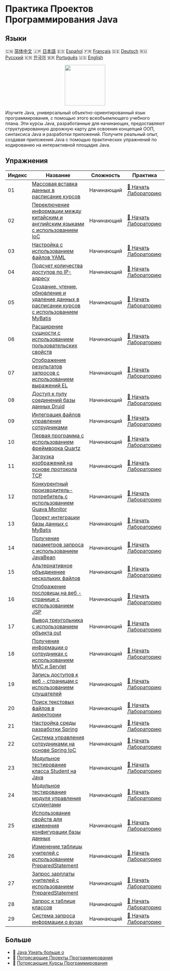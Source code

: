 # Практика Проектов Программирования Java

## Языки

🇨🇳 [简体中文](README_zh.md) 🇯🇵 [日本語](README_ja.md) 🇪🇸 [Español](README_es.md) 🇫🇷 [Français](README_fr.md) 🇩🇪 [Deutsch](README_de.md) 🇷🇺 [Русский](README_ru.md) 🇰🇷 [한국어](README_ko.md) 🇧🇷 [Português](README_pt.md) 🇺🇸 [English](README.md) 

<div align="center">
<img width="128px" src="https://file.labex.io/path/vBtgM8cNsQFn.png">
</div>

Изучите Java, универсальный объектно-ориентированный язык программирования, с помощью этого всеобъемлющего учебного плана. Эти курсы Java, разработанные для начинающих, предоставляют структурированную дорожную карту для освоения концепций ООП, синтаксиса Java и разработки приложений. Получите реальный опыт, создавая приложения Java с помощью практических упражнений по кодированию на интерактивной площадке Java.

## Упражнения

|   Индекс | Название                                                                                                                                                               | Сложность   | Практика                                                                                                         |
|----------|------------------------------------------------------------------------------------------------------------------------------------------------------------------------|-------------|------------------------------------------------------------------------------------------------------------------|
|       01 | [Массовая вставка данных в расписание курсов](https://labex.io/ru/courses/project-bulk-insert-data-into-course-schedule)                                               | Начинающий  | [🚀 Начать Лабораторию](https://labex.io/ru/courses/project-bulk-insert-data-into-course-schedule)               |
|       02 | [Переключение информации между китайским и английским языками с использованием IoC](https://labex.io/ru/courses/project-chinese-english-information-switching-via-ioc) | Начинающий  | [🚀 Начать Лабораторию](https://labex.io/ru/courses/project-chinese-english-information-switching-via-ioc)       |
|       03 | [Настройка с использованием файлов YAML](https://labex.io/ru/courses/project-configuring-with-yaml-files)                                                              | Начинающий  | [🚀 Начать Лабораторию](https://labex.io/ru/courses/project-configuring-with-yaml-files)                         |
|       04 | [Подсчет количества доступов по IP-адресу](https://labex.io/ru/courses/project-counting-access-times-by-ip)                                                            | Начинающий  | [🚀 Начать Лабораторию](https://labex.io/ru/courses/project-counting-access-times-by-ip)                         |
|       05 | [Создание, чтение, обновление и удаление данных в расписании курсов с использованием MyBatis](https://labex.io/ru/courses/project-course-schedule-crud-with-mybatis)   | Начинающий  | [🚀 Начать Лабораторию](https://labex.io/ru/courses/project-course-schedule-crud-with-mybatis)                   |
|       06 | [Расширение сущности с использованием пользовательских свойств](https://labex.io/ru/courses/project-custom-type-handler)                                               | Начинающий  | [🚀 Начать Лабораторию](https://labex.io/ru/courses/project-custom-type-handler)                                 |
|       07 | [Отображение результатов запросов с использованием выражений EL](https://labex.io/ru/courses/project-displaying-query-results-using-el-expressions)                    | Начинающий  | [🚀 Начать Лабораторию](https://labex.io/ru/courses/project-displaying-query-results-using-el-expressions)       |
|       08 | [Доступ к пулу соединений базы данных Druid](https://labex.io/ru/courses/project-druid-database-connection-pool-access)                                                | Начинающий  | [🚀 Начать Лабораторию](https://labex.io/ru/courses/project-druid-database-connection-pool-access)               |
|       09 | [Интеграция файлов управления сотрудниками](https://labex.io/ru/courses/project-employee-management-file-integration)                                                  | Начинающий  | [🚀 Начать Лабораторию](https://labex.io/ru/courses/project-employee-management-file-integration)                |
|       10 | [Первая программа с использованием фреймворка Quartz](https://labex.io/ru/courses/project-first-program-with-quartz-framework)                                         | Начинающий  | [🚀 Начать Лабораторию](https://labex.io/ru/courses/project-first-program-with-quartz-framework)                 |
|       11 | [Загрузка изображений на основе протокола TCP](https://labex.io/ru/courses/project-image-upload-based-on-tcp-protocol)                                                 | Начинающий  | [🚀 Начать Лабораторию](https://labex.io/ru/courses/project-image-upload-based-on-tcp-protocol)                  |
|       12 | [Конкурентный производитель-потребитель с использованием Guava Monitor](https://labex.io/ru/courses/project-implement-thread-communication)                            | Начинающий  | [🚀 Начать Лабораторию](https://labex.io/ru/courses/project-implement-thread-communication)                      |
|       13 | [Проект интеграции базы данных с MyBatis](https://labex.io/ru/courses/project-input-parameter-practice)                                                                | Начинающий  | [🚀 Начать Лабораторию](https://labex.io/ru/courses/project-input-parameter-practice)                            |
|       14 | [Получение параметров запроса с использованием JavaBean](https://labex.io/ru/courses/project-javabean-mutiple-parameters)                                              | Начинающий  | [🚀 Начать Лабораторию](https://labex.io/ru/courses/project-javabean-mutiple-parameters)                         |
|       15 | [Альтернативное объединение нескольких файлов](https://labex.io/ru/courses/project-merge-multiple-files-alternately)                                                   | Начинающий  | [🚀 Начать Лабораторию](https://labex.io/ru/courses/project-merge-multiple-files-alternately)                    |
|       16 | [Отображение пословицы на веб - странице с использованием JSP](https://labex.io/ru/courses/project-output-a-quote)                                                     | Начинающий  | [🚀 Начать Лабораторию](https://labex.io/ru/courses/project-output-a-quote)                                      |
|       17 | [Вывод треугольника с использованием объекта out](https://labex.io/ru/courses/project-outputting-triangle-with-out-object)                                             | Начинающий  | [🚀 Начать Лабораторию](https://labex.io/ru/courses/project-outputting-triangle-with-out-object)                 |
|       18 | [Получение информации о сотрудниках с использованием MVC и Servlet](https://labex.io/ru/courses/project-query-employee-information)                                    | Начинающий  | [🚀 Начать Лабораторию](https://labex.io/ru/courses/project-query-employee-information)                          |
|       19 | [Запись доступов к веб - страницам с использованием слушателей](https://labex.io/ru/courses/project-recording-web-page-accesses-using-listeners)                       | Начинающий  | [🚀 Начать Лабораторию](https://labex.io/ru/courses/project-recording-web-page-accesses-using-listeners)         |
|       20 | [Поиск текстовых файлов в директории](https://labex.io/ru/courses/project-search-for-text-files-in-directory)                                                          | Начинающий  | [🚀 Начать Лабораторию](https://labex.io/ru/courses/project-search-for-text-files-in-directory)                  |
|       21 | [Настройка среды разработки Spring](https://labex.io/ru/courses/project-setting-up-spring-development-environment)                                                     | Начинающий  | [🚀 Начать Лабораторию](https://labex.io/ru/courses/project-setting-up-spring-development-environment)           |
|       22 | [Система управления сотрудниками на основе Spring IoC](https://labex.io/ru/courses/project-spring-ioc-employee-management-system)                                      | Начинающий  | [🚀 Начать Лабораторию](https://labex.io/ru/courses/project-spring-ioc-employee-management-system)               |
|       23 | [Модульное тестирование класса Student на Java](https://labex.io/ru/courses/project-student-class-test)                                                                | Начинающий  | [🚀 Начать Лабораторию](https://labex.io/ru/courses/project-student-class-test)                                  |
|       24 | [Модульное тестирование модуля управления студентами](https://labex.io/ru/courses/project-student-management-module-unit-testing)                                      | Начинающий  | [🚀 Начать Лабораторию](https://labex.io/ru/courses/project-student-management-module-unit-testing)              |
|       25 | [Использование свойств для изменения конфигурации базы данных](https://labex.io/ru/courses/project-use-properties-to-modify-database-configuration)                    | Начинающий  | [🚀 Начать Лабораторию](https://labex.io/ru/courses/project-use-properties-to-modify-database-configuration)     |
|       26 | [Изменение таблицы учителей с использованием PreparedStatement](https://labex.io/ru/courses/project-modifying-the-teacher-table-using-preparedstatement)               | Начинающий  | [🚀 Начать Лабораторию](https://labex.io/ru/courses/project-modifying-the-teacher-table-using-preparedstatement) |
|       27 | [Запрос зарплаты учителей с использованием PreparedStatement](https://labex.io/ru/courses/project-query-teacher-salary-using-preparedstatement)                        | Начинающий  | [🚀 Начать Лабораторию](https://labex.io/ru/courses/project-query-teacher-salary-using-preparedstatement)        |
|       28 | [Запрос к таблице классов](https://labex.io/ru/courses/project-statement-for-querying-teacher-table)                                                                   | Начинающий  | [🚀 Начать Лабораторию](https://labex.io/ru/courses/project-statement-for-querying-teacher-table)                |
|       29 | [Система запроса информации о вузах](https://labex.io/ru/courses/project-university-information-query-system)                                                          | Начинающий  | [🚀 Начать Лабораторию](https://labex.io/ru/courses/project-university-information-query-system)                 |

## Больше

- 🔗 [Java Узнать больше о](https://labex.io/ru/skilltrees/java)
- 🔗 [Потрясающие Проекты Программирования](https://github.com/labex-labs/awesome-programming-projects)
- 🔗 [Потрясающие Курсы Программирования](https://github.com/labex-labs/awesome-programming-courses)

